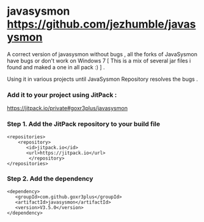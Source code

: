 # javasysmon https://github.com/jezhumble/javasysmon
A correct version of javasysmon without bugs , all the forks of JavaSysmon have bugs or don't work on Windows 7 [ This is a mix of several jar files i found and maked a one in all pack :) ] . 

Using it in various projects until JavaSysmon Repository resolves the bugs .

### Add it to your project using JitPack :

https://jitpack.io/private#goxr3plus/javasysmon

### Step 1. Add the JitPack repository to your build file
```
<repositories>
	<repository>
	   <id>jitpack.io</id>
	   <url>https://jitpack.io</url>
        </repository>
</repositories>
```

###  Step 2. Add the dependency
```
<dependency>
   <groupId>com.github.goxr3plus</groupId>
   <artifactId>javasysmon</artifactId>
   <version>V3.5.0</version>
</dependency>
```
